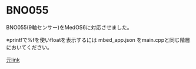 # BNO055
BNO055(9軸センサー)をMedOS6に対応させました。

※printfで%fを使いfloatを表示するには mbed_app.json をmain.cppと同じ階層においてください。

[元link](https://os.mbed.com/users/StressedDave/code/BNO055/docs/tip/classBNO055.html)
